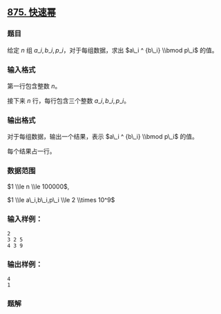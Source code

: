 ## [875\. 快速幂](https://www.acwing.com/problem/content/877/)

### 题目

给定 $n$ 组 $a\_i, b\_i, p\_i$，对于每组数据，求出 $a\_i ^ {b\_i} \\bmod p\_i$ 的值。

### 输入格式

第一行包含整数 $n$。

接下来 $n$ 行，每行包含三个整数 $a\_i, b\_i, p\_i$。

### 输出格式

对于每组数据，输出一个结果，表示 $a\_i ^ {b\_i} \\bmod p\_i$ 的值。

每个结果占一行。

### 数据范围

$1 \\le n \\le 100000$,

$1 \\le a\_i,b\_i,p\_i \\le 2 \\times 10^9$

### 输入样例：

```
2
3 2 5
4 3 9
```

### 输出样例：

```
4
1
```

### 题解

